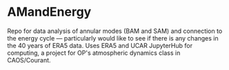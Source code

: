 # AMandEnergy
Repo for data analysis of annular modes (BAM and SAM) and connection to the energy cycle — particularly would like to see if there is any changes in the 40 years of ERA5 data. Uses ERA5 and UCAR JupyterHub for computing, a project for OP's atmospheric dynamics class in CAOS/Courant.  
